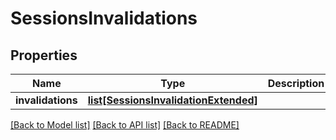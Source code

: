 # SessionsInvalidations

## Properties
Name | Type | Description | Notes
------------ | ------------- | ------------- | -------------
**invalidations** | [**list[SessionsInvalidationExtended]**](SessionsInvalidationExtended.md) |  | [optional] 

[[Back to Model list]](../README.md#documentation-for-models) [[Back to API list]](../README.md#documentation-for-api-endpoints) [[Back to README]](../README.md)


